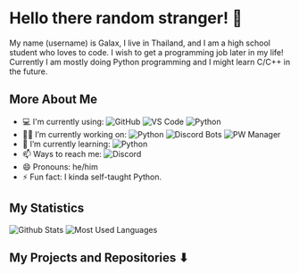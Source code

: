 # Hello there random stranger! 👋
My name (username) is Galax, I live in Thailand, and I am a high school student who loves to code. I wish to get a programming job later in my life! Currently I am mostly doing Python programming and I might learn C/C++ in the future.

## More About Me
- 💻 I'm currently using: ![GitHub](https://img.shields.io/badge/-GitHub-181717?style=flat-square&logo=github) ![VS Code](https://img.shields.io/badge/-VS%20Code-blue?style=flat-square&logo=visual-studio-code) ![Python](https://img.shields.io/badge/-Python-yellow?style=flat-square&logo=Python)
- 👨‍💻 I’m currently working on: ![Python](https://img.shields.io/badge/-Python-black?style=flat-square&logo=Python) ![Discord Bots](https://img.shields.io/badge/-Discord%20Bots-black?style=flat-square&logo=Discord) ![PW Manager](https://img.shields.io/badge/-PW%20Manager-darkgreen?style=flat-square&logo=python)
- 🧠 I’m currently learning: ![Python](https://img.shields.io/badge/-Python-yellow?style=flat-square&logo=Python)
- 📫 Ways to reach me: ![Discord](https://img.shields.io/badge/-Galax028%239474-black?style=flat-square&logo=Discord)
- 😄 Pronouns: he/him
- ⚡ Fun fact: I kinda self-taught Python.

## My Statistics
![Github Stats](https://github-readme-stats.vercel.app/api?username=Galax028&count_private=true&show_icons=true&include_all_commits=true&theme=dark)
![Most Used Languages](https://github-readme-stats.vercel.app/api/top-langs/?username=Galax028&hide=TeX&layout=compact&theme=dark)

## My Projects and Repositories ⬇
